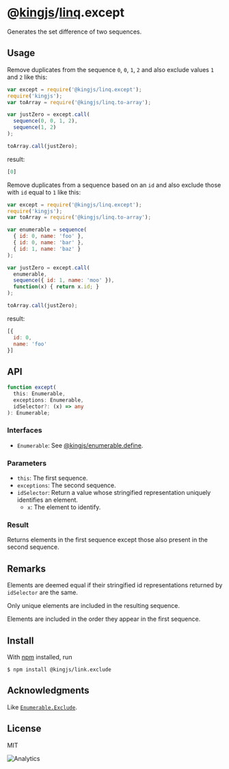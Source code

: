 # @[kingjs](https://www.npmjs.com/package/kingjs)/[linq](https://www.npmjs.com/package/@kingjs/linq).except
Generates the set difference of two sequences.
## Usage
Remove duplicates from the sequence `0`, `0`, `1`, `2` and also exclude values `1` and `2` like this:
```js
var except = require('@kingjs/linq.except');
require('kingjs');
var toArray = require('@kingjs/linq.to-array');

var justZero = except.call(
  sequence(0, 0, 1, 2),
  sequence(1, 2)
);

toArray.call(justZero);
```
result:
```js
[0]
```
Remove duplicates from a sequence based on an `id` and also exclude those with `id` equal to `1` like this:
```js
var except = require('@kingjs/linq.except');
require('kingjs');
var toArray = require('@kingjs/linq.to-array');

var enumerable = sequence(
  { id: 0, name: 'foo' },
  { id: 0, name: 'bar' },
  { id: 1, name: 'baz' }
);

var justZero = except.call(
  enumerable,
  sequence({ id: 1, name: 'moo' }),
  function(x) { return x.id; }
);

toArray.call(justZero);
```
result:
```js
[{ 
  id: 0,
  name: 'foo'
}]
```

## API
```ts
function except(
  this: Enumerable, 
  exceptions: Enumerable, 
  idSelector?: (x) => any
): Enumerable;
```
### Interfaces
- `Enumerable`: See [@kingjs/enumerable.define](https://www.npmjs.com/package/@kingjs/enumerable.define).

### Parameters
- `this`: The first sequence.
- `exceptions`: The second sequence.
- `idSelector`: Return a value whose stringified representation uniquely identifies an element.
  - `x`: The element to identify.

### Result
Returns elements in the first sequence except those also present in the second sequence.
## Remarks
Elements are deemed equal if their stringified id representations returned by `idSelector` are the same.

Only unique elements are included in the resulting sequence. 

Elements are included in the order they appear in the first sequence.
## Install
With [npm](https://npmjs.org/) installed, run

```
$ npm install @kingjs/link.exclude
```

## Acknowledgments
Like [`Enumerable.Exclude`](https://msdn.microsoft.com/en-us/library/bb336390(v=vs.110).aspx).

## License

MIT

![Analytics](https://analytics.kingjs.net/linq/except)
